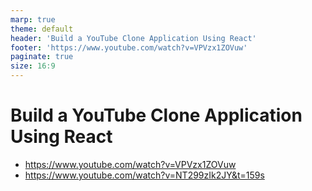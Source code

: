 ```yaml
---
marp: true
theme: default
header: 'Build a YouTube Clone Application Using React'
footer: 'https://www.youtube.com/watch?v=VPVzx1ZOVuw'
paginate: true
size: 16:9
---
```


# Build a YouTube Clone Application Using React

- https://www.youtube.com/watch?v=VPVzx1ZOVuw
- https://www.youtube.com/watch?v=NT299zIk2JY&t=159s
